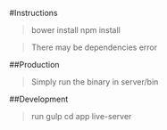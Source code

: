 #Instructions

> bower install
> npm install

>There may be dependencies error

##Production

> Simply run the binary in server/bin

##Development

> run gulp
> cd app
> live-server